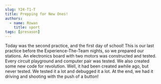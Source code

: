 ```yaml
---
slug: Y24-T1-T
title: Prepping for New Ones!
authors:
  - name: Rowan 
    title: sport
tags: [presason]
---
```

Today was the second practice, and the first day of school! This is our last practice before the Experience-The-Team nights, so we prepared our stations. An electronics board with two motors was constructed and tested. Every circuit playground and computer pair was tested. We also created some new code for revolution. Well, it had been created awhile ago, but never tested. We tested it a lot and debugged it a lot. At the end, we had it driving and shooting with the push of a button!